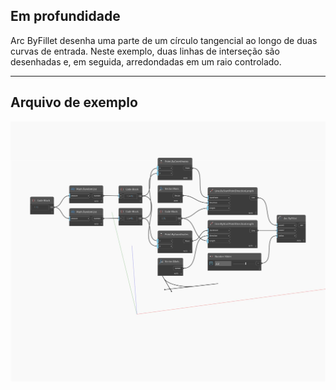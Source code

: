 ## Em profundidade
Arc ByFillet desenha uma parte de um círculo tangencial ao longo de duas curvas de entrada. Neste exemplo, duas linhas de interseção são desenhadas e, em seguida, arredondadas em um raio controlado.
___
## Arquivo de exemplo

![ByFillet](./Autodesk.DesignScript.Geometry.Arc.ByFillet_img.jpg)

